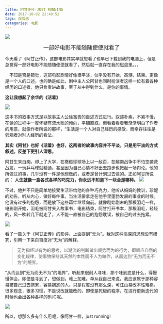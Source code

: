 ```yaml
---
title: 阿甘正传-JUST RUNNING
date: 2017-10-02 22:48:52
tags: 观后感
categories: 电影
---
```

![](http://oq6xfel71.bkt.clouddn.com/17-10-2/80712402.jpg)

<center> <font size=4>一部好电影不能随随便便就看了</font></center >

今天看了《阿甘正传》，这部电影其实早就想看了也早已下载到我的电脑上，但是总觉得一部好电影不能随随便便就看了，然后就一直存在我的磁盘里。。。

<!-- more -->
&ensp;&ensp;不知是否是错觉，这部电影剧情好像很平淡，似乎没有开始，高潮，结束。更像是一个人的口述，也的确是如此，剧中主人公阿甘也同时扮演者这样一位有着各种经历的口述者，他只负责讲故事，至于从中得到什么，是你的事情。

**这让我想起了余华的《活着》**

![](http://oq6xfel71.bkt.clouddn.com/17-10-2/24043322.jpg)

这本书的叙事方式是以故事主人公徐富贵的自述方式进行。叙述朴素，不紧不慢，在读的过程中一度怀疑有流水账的倾向，平铺直叙。但看着看着我渐渐明白了作者的用意，就像作者所说的那样，“生活是一个人对自己经历的感受，而幸存往往是旁观者对别人经历的看法。

**其实《阿甘》也好《活着》也好，这两者的故事内容并不平淡，只是用平淡的方式叙述，反差下更引人深思。**

阿甘生来白痴，却上了大学，在橄榄球球场上以一敌百，在越南战争中不怕空袭救战友，一玩乒乓球就精通，甚至因为自己心情不好出去跑步也掀起一场舆论。他的所做过的事，几乎没有一件是他想做的，或者是曾计划过去做的。正如阿甘所说的：
**人生就像一盒各式各样的巧克力，你永远不知道下一块会是哪种。**
![](http://oq6xfel71.bkt.clouddn.com/17-10-2/58276461.jpg)

不过，他并不只是简单地接受生活带给他的各种巧克力，他听从妈妈的教训，珍妮的劝告，听从内心，做好每件事。当生活要拿走在他手里蓬勃发展的事业的时候。他没有过多的抱怨，而是放下这些羁绊继续向前。就像剧始剧末的那根羽毛一样，电影刚开始，羽毛被阿甘夹入故事书，电影结束，阿甘打开书本，那根羽毛，轻轻的，风一吹转几下就走了。人不能一直被自己的抱怨耽误，被自己的过去拖累。

![](http://oq6xfel71.bkt.clouddn.com/17-10-2/34604491.jpg)

看了一篇关于《阿甘正传》的影评，上面提到“无为”。我对这种高深的思想没有研究，引用一下来自百度对“无为”的解释。
> 无为指经过有为的思考，以潮流的判断做出顺势而为的行为，即顺应自然的变化规律，使事物保持其天然的本性而不人为做作，从而达到“无为而无不为”的境界。

“从而达到“无为而无不为”的境界”，听起来很耐人寻味，那个味到底是什么，得慢慢体会，即便是寻到了，想做到，难上加难。单从我自己来说，我应该属于那种容易被自己过去拖累，容易抱怨的人，只是程度没有那么深，可江山易改本性难移，很多观念，很多习惯，不是说改就能改的，即使是死板的程序，在进行更新迭代的时候也会出各种各样的BUG呢。

![](http://oq6xfel71.bkt.clouddn.com/17-10-2/9142841.jpg)

所以，想那么多有什么用呢，像阿甘一样，just running!
